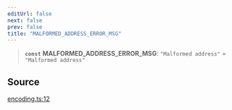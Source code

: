 ```yaml
---
editUrl: false
next: false
prev: false
title: "MALFORMED_ADDRESS_ERROR_MSG"
---
```


> **`const`** **MALFORMED\_ADDRESS\_ERROR\_MSG**: `"Malformed address"` = `"Malformed address"`

## Source

[encoding.ts:12](https://github.com/algorandfoundation/liquid-auth/blob/8878aa0007608386baa019f80c46f90dd8baec70/clients/liquid-auth-core/src/encoding.ts#L12)
